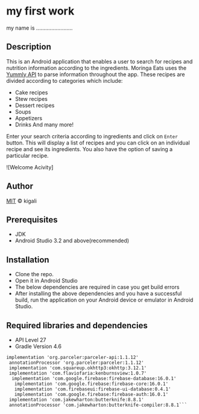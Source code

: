 # my first work 
my name is ........................

## Description
This is an Android application that enables a user to search for recipes and nutrition information according to the ingredients. Moringa Eats uses the [Yummly API](developer.yummly.com) to parse information throughout the app. These recipes are divided according to categories which include: 
* Cake recipes
* Stew recipes
* Dessert recipes
* Soups
* Appetizers
* Drinks
And many more!

Enter your search criteria according to ingredients and click on `Enter` button. This will display a list of recipes and you can click on an individual recipe and see its ingredients. You also have the option of saving a particular recipe.

![Welcome Acivity]
## Author 

[MIT](LICENSE) © kigali

## Prerequisites
* JDK
* Android Studio 3.2 and above(recommended)

## Installation
* Clone the repo.
* Open it in Android Studio
* The below dependencies are required in case you get build errors 
* After installing the above dependencies and you have a successful build, run the application on your Android device or emulator in Android Studio.


## Required libraries and dependencies
* API Level 27
* Gradle Version 4.6
``` implementation 'com.squareup.picasso:picasso:2.71828
implementation 'org.parceler:parceler-api:1.1.12'
 annotationProcessor 'org.parceler:parceler:1.1.12'
 implementation 'com.squareup.okhttp3:okhttp:3.12.1'
 implementation 'com.flaviofaria:kenburnsview:1.0.7'
  implementation 'com.google.firebase:firebase-database:16.0.1'
   implementation 'com.google.firebase:firebase-core:16.0.1'
   implementation 'com.firebaseui:firebase-ui-database:0.4.1'
   implementation 'com.google.firebase:firebase-auth:16.0.1'
 implementation 'com.jakewharton:butterknife:8.8.1'
 annotationProcessor 'com.jakewharton:butterknife-compiler:8.8.1```

